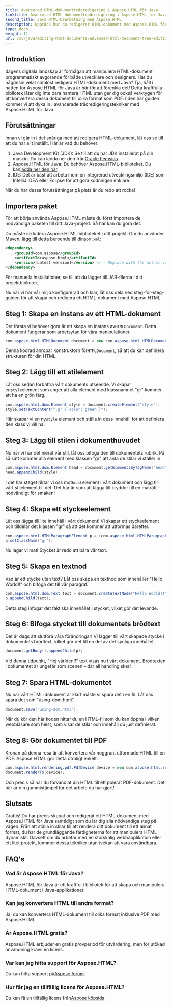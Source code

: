 ```yaml
---
title: Avancerad HTML-dokumentträdredigering i Aspose.HTML för Java
linktitle: Avancerad HTML-dokumentträdredigering i Aspose.HTML för Java
second_title: Java HTML-bearbetning med Aspose.HTML
description: Upptäck hur du redigerar HTML-dokument med Aspose.HTML för Java med denna steg-för-steg-guide, inklusive att skapa stilar, stycken och konvertera till PDF.
type: docs
weight: 11
url: /sv/java/editing-html-documents/advanced-html-document-tree-editing/
---
```

## Introduktion

dagens digitala landskap är förmågan att manipulera HTML-dokument programmatiskt avgörande för både utvecklare och designers. Har du någonsin velat sömlöst redigera HTML-dokument med Java? Tja, håll i hatten för Aspose.HTML för Java är här för att förenkla det! Detta kraftfulla bibliotek låter dig inte bara hantera HTML utan ger dig också verktygen för att konvertera dessa dokument till olika format som PDF. I den här guiden kommer vi att dyka in i avancerade trädredigeringstekniker med Aspose.HTML för Java.

## Förutsättningar

Innan vi går in i det snåriga med att redigera HTML-dokument, låt oss se till att du har allt inställt. Här är vad du behöver:
1.  Java Development Kit (JDK): Se till att du har JDK installerat på din maskin. Du kan ladda ner den från[Oracle hemsida](https://www.oracle.com/java/technologies/javase-jdk11-downloads.html).
2.  Aspose.HTML för Java: Du behöver Aspose.HTML-biblioteket. Du kan[ladda ner den här](https://releases.aspose.com/html/java/).
3. IDE: Det är bäst att arbeta inom en integrerad utvecklingsmiljö (IDE) som IntelliJ IDEA eller Eclipse för att göra kodningen enklare.

När du har dessa förutsättningar på plats är du redo att rocka!

## Importera paket
För att börja använda Aspose.HTML måste du först importera de nödvändiga paketen till ditt Java-projekt. Så här kan du göra det.

 Du måste inkludera Aspose.HTML-biblioteket i ditt projekt. Om du använder Maven, lägg till detta beroende till din`pom.xml`:

```xml
<dependency>
    <groupId>com.aspose</groupId>
    <artifactId>aspose-html</artifactId>
    <version>[Latest version]</version> <!-- Replace with the actual version -->
</dependency>
```

För manuella installationer, se till att du lägger till JAR-filerna i ditt projektbibliotek.

Nu när vi har vår miljö konfigurerad och klar, låt oss dela ned steg-för-steg-guiden för att skapa och redigera ett HTML-dokument med Aspose.HTML.

## Steg 1: Skapa en instans av ett HTML-dokument

 Det första vi behöver göra är att skapa en instans av`HTMLDocument`. Detta dokument fungerar som arbetsytan för våra manipulationer.

```java
com.aspose.html.HTMLDocument document = new com.aspose.html.HTMLDocument();
```

 Denna kodrad anropar konstruktorn för`HTMLDocument`, så att du kan definiera strukturen för din HTML.

## Steg 2: Lägg till ett stilelement

 Låt oss sedan förbättra vårt dokuments utseende. Vi skapar en`style`element som anger att alla element med klassnamnet "gr" kommer att ha en grön färg.

```java
com.aspose.html.dom.Element style = document.createElement("style");
style.setTextContent(".gr { color: green }");
```

 Här skapar vi en ny`style` element och ställa in dess innehåll för att definiera den klass vi vill ha.

## Steg 3: Lägg till stilen i dokumenthuvudet

Nu när vi har definierat vår stil, låt oss bifoga den till dokumentets rubrik. På så sätt kommer alla element med klassen "gr" att anta de stilar vi ställer in.

```java
com.aspose.html.dom.Element head = document.getElementsByTagName("head").get_Item(0);
head.appendChild(style);
```

 I det här steget riktar vi oss mot`head` element i vårt dokument och lägg till vårt stilelement till det. Det här är som att lägga till kryddor till en maträtt - nödvändigt för smaken!

## Steg 4: Skapa ett styckeelement

Låt oss lägga till lite innehåll i vårt dokument! Vi skapar ett styckeelement och tilldelar det klassen "gr" så att det kommer att utformas därefter.

```java
com.aspose.html.HTMLParagraphElement p = (com.aspose.html.HTMLParagraphElement) document.createElement("p");
p.setClassName("gr");
```

Nu lagar vi mat! Stycket är redo att bära vår text.

## Steg 5: Skapa en textnod

Vad är ett stycke utan text? Låt oss skapa en textnod som innehåller "Hello World!!" och bifoga det till vår paragraf.

```java
com.aspose.html.dom.Text text = document.createTextNode("Hello World!!");
p.appendChild(text);
```

Detta steg infogar det faktiska innehållet i stycket, vilket gör det levande.

## Steg 6: Bifoga stycket till dokumentets brödtext

Det är dags att slutföra våra förändringar! Vi lägger till vårt skapade stycke i dokumentets brödtext, vilket gör det till en del av det synliga innehållet.

```java
document.getBody().appendChild(p);
```

Vid denna tidpunkt, "Hej världen!!" text visas nu i vårt dokument. Brödtexten i dokumentet är ungefär som scenen – där all handling sker!

## Steg 7: Spara HTML-dokumentet

Nu när vårt HTML-dokument är klart måste vi spara det i en fil. Låt oss spara det som "using-dom.html".

```java
document.save("using-dom.html");
```

När du kör den här koden hittar du en HTML-fil som du kan öppna i vilken webbläsare som helst, som visar de stilar och innehåll du just definierat.

## Steg 8: Gör dokumentet till PDF

Kronan på denna resa är att konvertera vår noggrant utformade HTML till en PDF. Aspose.HTML gör detta otroligt enkelt.

```java
com.aspose.html.rendering.pdf.PdfDevice device = new com.aspose.html.rendering.pdf.PdfDevice("using-dom.pdf");
document.renderTo(device);
```

Och precis så har du förvandlat din HTML till ett polerat PDF-dokument. Det här är din gummistämpel för det arbete du har gjort!

## Slutsats
Grattis! Du har precis skapat och redigerat ett HTML-dokument med Aspose.HTML för Java samtidigt som du lär dig alla nödvändiga steg på vägen. Från att ställa in stilar till att rendera ditt dokument till ett annat format, du har de grundläggande färdigheterna för att manipulera HTML dynamiskt. Oavsett om du arbetar med en storskalig webbapplikation eller ett litet projekt, kommer dessa tekniker utan tvekan att vara användbara.


## FAQ's

### Vad är Aspose.HTML för Java?
Aspose.HTML för Java är ett kraftfullt bibliotek för att skapa och manipulera HTML-dokument i Java-applikationer.
### Kan jag konvertera HTML till andra format?
Ja, du kan konvertera HTML-dokument till olika format inklusive PDF med Aspose.HTML.
### Är Aspose.HTML gratis?
Aspose.HTML erbjuder en gratis provperiod för utvärdering, men för utökad användning krävs en licens.
### Var kan jag hitta support för Aspose.HTML?
 Du kan hitta support på[Aspose forum](https://forum.aspose.com/c/html/29).
### Hur får jag en tillfällig licens för Aspose.HTML?
 Du kan få en tillfällig licens från[Aspose köpsida](https://purchase.aspose.com/temporary-license/).